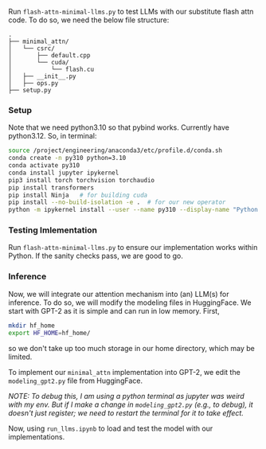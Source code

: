 Run `flash-attn-minimal-llms.py` to test LLMs with our substitute flash attn code. To do so, we need the below file structure:
```
.
├── minimal_attn/
│   └── csrc/
│       ├── default.cpp
│       └── cuda/
│           └── flash.cu
│   ├── __init__.py
│   ├── ops.py
├── setup.py
```

### Setup
Note that we need python3.10 so that pybind works. Currently have python3.12. So, in terminal:
```bash
source /project/engineering/anaconda3/etc/profile.d/conda.sh
conda create -n py310 python=3.10
conda activate py310
conda install jupyter ipykernel
pip3 install torch torchvision torchaudio
pip install transformers
pip install Ninja   # for building cuda
pip install --no-build-isolation -e .  # for our new operator
python -m ipykernel install --user --name py310 --display-name "Python 3.10 (py310)"  # to use as a kernel in future jupyter notebooks.
```

### Testing Imlementation
Run `flash-attn-minimal-llms.py` to ensure our implementation works within Python. If the sanity checks pass, we are good to go.

### Inference
Now, we will integrate our attention mechanism into (an) LLM(s) for inference. To do so, we will modify the modeling files in HuggingFace. We start with GPT-2 as it is simple and can run in low memory.
First, 
```bash
mkdir hf_home
export HF_HOME=hf_home/
```
so we don't take up too much storage in our home directory, which may be limited.

To implement our `minimal_attn` implementation into GPT-2, we edit the `modeling_gpt2.py` file from HuggingFace.

*NOTE: To debug this, I am using a python terminal as jupyter was weird with my env. But if I make a change in `modeling_gpt2.py` (e.g., to debug), it doesn't just register; we need to restart the terminal for it to take effect.*

Now, using `run_llms.ipynb` to load and test the model with our implementations.